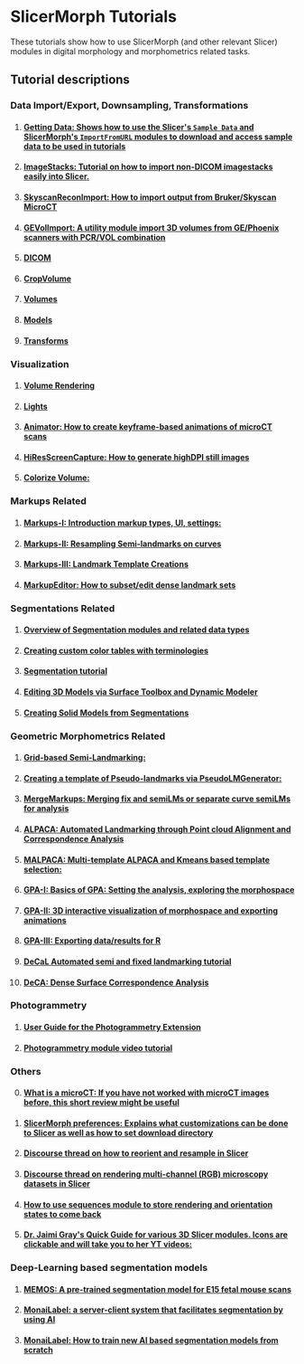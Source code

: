 # SlicerMorph Tutorials
These tutorials show how to use SlicerMorph (and other relevant Slicer) modules in digital morphology and morphometrics related tasks.

## Tutorial descriptions

### Data Import/Export, Downsampling,  Transformations
1. #### [**Getting Data:** Shows how to use the Slicer's `Sample Data` and SlicerMorph's `ImportFromURL` modules to download and access sample data to be used in tutorials](https://github.com/SlicerMorph/Tutorials/tree/main/SampleData)
3. #### [**ImageStacks:** Tutorial on how to import non-DICOM imagestacks easily into Slicer.](https://github.com/SlicerMorph/Tutorials/tree/main/ImageStacks)
4. #### [**SkyscanReconImport:** How to import output from Bruker/Skyscan MicroCT](https://github.com/SlicerMorph/Tutorials/tree/main/SkyscanReconImport)
5. #### [**GEVolImport:** A utility module import 3D volumes from GE/Phoenix scanners with PCR/VOL combination](https://github.com/SlicerMorph/SlicerMorph/tree/master/GEVolImport#gevolimport)
7. #### [**DICOM**](https://github.com/SlicerMorph/Tutorials/blob/main/Slicer_Modules/DICOM/README.md)
2. #### [**CropVolume**](https://github.com/SlicerMorph/Tutorials/blob/main/Slicer_Modules/Crop_Volume/Readme.MD)
3. #### [**Volumes**](https://github.com/SlicerMorph/Tutorials/blob/main/Slicer_Modules/Volumes/Readme.MD)
9. #### [**Models**](https://github.com/SlicerMorph/Tutorials/blob/main/Slicer_Modules/Models/README.md)
8. #### [**Transforms**](https://github.com/SlicerMorph/Tutorials/blob/main/Slicer_Modules/Transforms/README.md)

### Visualization
1. #### [Volume Rendering](https://github.com/SlicerMorph/Tutorials/blob/main/Slicer_Modules/Volume_Rendering/README.MD)
5. #### [Lights](https://github.com/SlicerMorph/Tutorials/blob/main/Slicer_Modules/Lighting/Lights.md)
7. #### [**Animator:** How to create keyframe-based animations of microCT scans](https://github.com/SlicerMorph/Tutorials/tree/main/Animator)
8. #### [**HiResScreenCapture:** How to generate highDPI still images](https://github.com/SlicerMorph/Tutorials/tree/main/HiResScreenCapture#readme)
9. #### [**Colorize Volume:**](https://github.com/SlicerMorph/Tutorials/blob/main/ColorizeVolume/README.md)

### Markups Related
1. #### [**Markups-I:** Introduction markup types, UI, settings:](https://github.com/SlicerMorph/Tutorials/tree/main/Markups_1)
9. #### [**Markups-II:** Resampling Semi-landmarks on curves](https://github.com/SlicerMorph/Tutorials/tree/main/Markups_2)
10. #### [**Markups-III:** Landmark Template Creations](https://github.com/SlicerMorph/Tutorials/tree/main/Markups_3) 
13. #### [**MarkupEditor:** How to subset/edit dense landmark sets](https://github.com/SlicerMorph/Tutorials/tree/main/MarkupsEditor)

### Segmentations Related
1. #### [Overview of Segmentation modules and related data types](https://github.com/SlicerMorph/Tutorials/blob/main/Segmentation/Segmentation.md)
2. #### [Creating custom color tables with terminologies](https://github.com/SlicerMorph/Tutorials/blob/main/Segmentation/colors-and-terms/README.md)
7. #### [Segmentation tutorial](https://github.com/SlicerMorph/Tutorials/blob/main/Segmentation/README.md)
10. #### [Editing 3D Models via Surface Toolbox and Dynamic Modeler](https://github.com/SlicerMorph/Tutorials/blob/main/Slicer_Modules/Surface_Toolbox/README.md)
11. #### [Creating Solid Models from Segmentations](https://github.com/SlicerMorph/Tutorials/tree/main/WaterTightModels#readme)

### Geometric Morphometrics Related
1. #### [**Grid-based Semi-Landmarking:**](https://github.com/SlicerMorph/Tutorials/blob/main/GridBasedLandmarking/README.md)
13. #### [**Creating a template of Pseudo-landmarks via PseudoLMGenerator:**](https://github.com/SlicerMorph/Tutorials/tree/main/PseudoLMGenerator)
14. #### [**MergeMarkups:** Merging fix and semiLMs or separate curve semiLMs for analysis](https://github.com/SlicerMorph/Tutorials/tree/main/MergeMarkups)
15. #### [**ALPACA:** Automated Landmarking through Point cloud Alignment and Correspondence Analysis](https://github.com/SlicerMorph/Tutorials/tree/main/ALPACA)
15. #### [**MALPACA:** Multi-template ALPACA and Kmeans based template selection:](https://github.com/SlicerMorph/Tutorials/tree/main/MALPACA)
16. #### [**GPA-I:** Basics of GPA: Setting the analysis, exploring the morphospace](https://github.com/SlicerMorph/Tutorials/tree/main/GPA_1)
17. #### [**GPA-II:** 3D interactive visualization of morphospace and exporting animations](https://github.com/SlicerMorph/Tutorials/tree/main/GPA_2)
18. #### [**GPA-III:** Exporting data/results for R](https://github.com/SlicerMorph/Tutorials/tree/main/GPA_3#readme)
19. #### [DeCaL Automated semi and fixed landmarking tutorial](https://github.com/SlicerMorph/Tutorials/blob/main/DeCAL/README.md)
20. #### [DeCA: Dense Surface Correspondence Analysis](https://github.com/SlicerMorph/Tutorials/tree/main/DeCA#readme)

### Photogrammetry
1. #### [User Guide for the Photogrammetry Extension](https://github.com/SlicerMorph/SlicerPhotogrammetry?tab=readme-ov-file#user-guide)
2. #### [Photogrammetry module video tutorial](https://www.youtube.com/watch?v=YRHlb0dGyNc&t=9s) 

### Others
0. #### [**What is a microCT:** If you have not worked with microCT images before, this short review might be useful](https://www.microphotonics.com/what-is-micro-ct-an-introduction/)
1. #### [**SlicerMorph preferences:** Explains what customizations can be done to Slicer as well as how to set download directory](https://github.com/SlicerMorph/Tutorials/tree/main/MorphPrefs)
11. #### [Discourse thread on how to reorient and resample in Slicer](https://discourse.slicer.org/t/how-to-properly-use-the-segment-editor-with-transformed-volumes/21861/11?u=muratmaga)
12. #### [Discourse thread on rendering multi-channel (RGB) microscopy datasets in Slicer](https://discourse.slicer.org/t/best-data-import-practices-for-microscopy/22056/4?u=muratmaga)
13. #### [How to use sequences module to store rendering and orientation states to come back](https://discourse.slicer.org/t/new-feature-basic-support-for-physically-based-rendering-pbr/21725/17)
14. #### [Dr. Jaimi Gray's Quick Guide for various 3D Slicer modules. Icons are clickable and will take you to her YT videos:](http://www.graysvertebrateanatomy.com/__static/c0e61a322fc1f771762f9a4d60fbf7ee/gray-3d-slicer-quick-guide.pdf)


### Deep-Learning based segmentation models
1. #### [**MEMOS:** A pre-trained segmentation model for E15 fetal mouse scans](https://github.com/SlicerMorph/SlicerMEMOS)
2. #### [**MonaiLabel:** a server-client system that facilitates segmentation by using AI ](https://github.com/Project-MONAI/MONAILabel/tree/main/plugins/slicer) 
3. #### [**MonaiLabel:** How to train new AI based segmentation models from scratch](https://www.youtube.com/watch?v=3HTh2dqZqew) 

